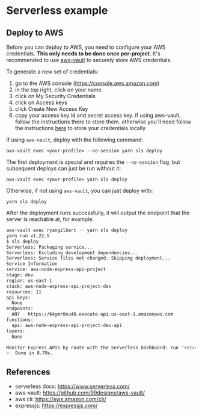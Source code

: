# Serverless example

## Deploy to AWS

Before you can deploy to AWS, you need to configure your AWS credentials. **This only needs to be
done once per-project**. It's recommended to use [aws-vault](https://github.com/99designs/aws-vault)
to securely store AWS credentials.

To generate a new set of credentials:

1. go to the AWS console (https://console.aws.amazon.com)
2. in the top right, click on your name
3. click on My Security Credentials
4. click on Access keys
5. click Create New Access Key
6. copy your access key id and secret access key. if using aws-vault, follow the instructions there
   to store them. otherwise you'll need follow the instructions
   [here](https://docs.aws.amazon.com/cli/latest/userguide/cli-configure-files.html#cli-configure-files-methods)
   to store your credentials locally

If using `aws-vault`, deploy with the following command:

```
aws-vault exec <your-profile> --no-session yarn sls deploy
```

The first deployment is special and requires the `--no-session` flag, but subsequent deploys can
just be run without it:

```
aws-vault exec <your-profile> yarn sls deploy
```

Otherwise, if not using `aws-vault`, you can just deploy with:

```
yarn sls deploy
```

After the deployment runs successfully, it will output the endpoint that the server is reachable at,
for example:

```bash
aws-vault exec ryangilbert -- yarn sls deploy
yarn run v1.22.5
$ sls deploy
Serverless: Packaging service...
Serverless: Excluding development dependencies...
Serverless: Service files not changed. Skipping deployment...
Service Information
service: aws-node-express-api-project
stage: dev
region: us-east-1
stack: aws-node-express-api-project-dev
resources: 11
api keys:
  None
endpoints:
  ANY - https://64ymr0eu40.execute-api.us-east-1.amazonaws.com
functions:
  api: aws-node-express-api-project-dev-api
layers:
  None

Monitor Express APIs by route with the Serverless Dashboard: run "serverless"
✨  Done in 8.79s.
```

## References

- serverless docs: https://www.serverless.com/
- aws-vault: https://github.com/99designs/aws-vault/
- aws cli: https://aws.amazon.com/cli/
- expressjs: https://expressjs.com/
